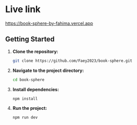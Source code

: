 # Live link

https://book-sphere-by-fahima.vercel.app

## Getting Started

1. **Clone the repository:**

   ```bash
   git clone https://github.com/Faey2023/book-sphere.git

   ```

2. **Navigate to the project directory:**

   ```bash
   cd book-sphere
   ```

3. **Install dependencies:**

   ```bash
   npm install
   ```

4. **Run the project:**
   ```bash
   npm run dev
   ```
